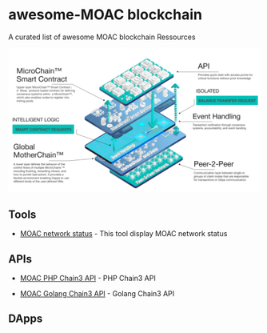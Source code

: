 # awesome-MOAC blockchain
A curated list of awesome MOAC blockchain Ressources

[MOAC_Architecture]:https://github.com/Yeluaboji/awesome-MOAC/blob/master/img/MOAC_Architecture.PNG
[![MOAC_Architecture]](https://www.moac.io)


Tools
-----
* [MOAC network status](https://github.com/dacelee/moac-netstats) - This tool display MOAC network status

APIs
----

* [MOAC PHP Chain3 API](https://github.com/dacelee/Moac-Php-Api) - PHP Chain3 API

* [MOAC Golang Chain3 API](https://github.com/dacelee/moac-golang-chain3-api) - Golang Chain3 API

DApps
-----


